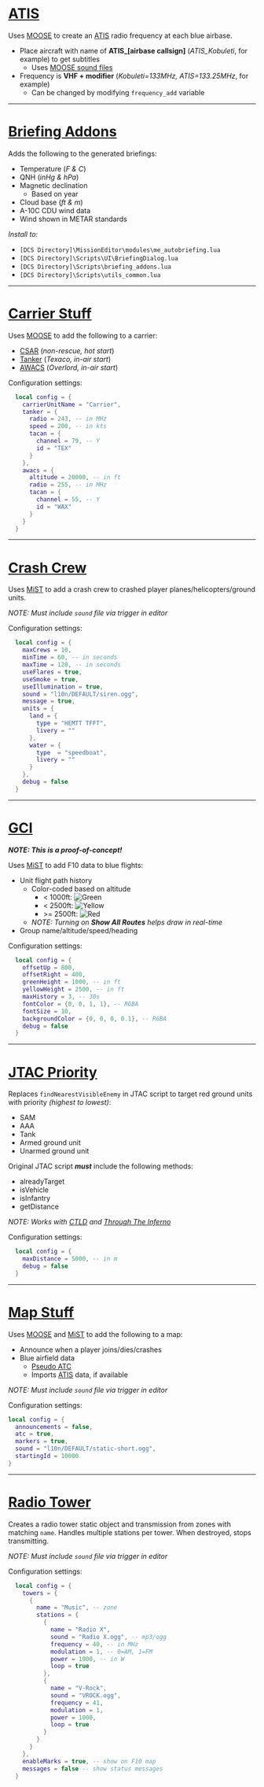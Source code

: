 # [ATIS](ATIS.lua)
Uses [MOOSE](https://github.com/FlightControl-Master/MOOSE/releases) to create an [ATIS](https://flightcontrol-master.github.io/MOOSE_DOCS/Documentation/Ops.Atis.html) radio frequency at each blue airbase.
- Place aircraft with name of **ATIS_[airbase callsign]** (*ATIS_Kobuleti*, for example) to get subtitles
  - Uses [MOOSE sound files](https://github.com/FlightControl-Master/MOOSE_SOUND/releases)
- Frequency is **VHF + modifier** (*Kobuleti=133MHz, ATIS=133.25MHz*, for example)
  - Can be changed by modifying `frequency_add` variable

---

# [Briefing Addons](https://github.com/chump29/DCS_Mod/tree/master/Briefing%20Addons)
Adds the following to the generated briefings:
- Temperature (*F & C*)
- QNH (*inHg & hPa*)
- Magnetic declination
  - Based on year
- Cloud base (*ft & m*)
- A-10C CDU wind data
- Wind shown in METAR standards

*Install to:*
- `[DCS Directory]\MissionEditor\modules\me_autobriefing.lua`
- `[DCS Directory]\Scripts\UI\BriefingDialog.lua`
- `[DCS Directory]\Scripts\briefing_addons.lua`
- `[DCS Directory]\Scripts\utils_common.lua`

---

# [Carrier Stuff](Carrier_Stuff.lua)
Uses [MOOSE](https://github.com/FlightControl-Master/MOOSE/releases) to add the following to a carrier:
- [CSAR](https://flightcontrol-master.github.io/MOOSE_DOCS/Documentation/Ops.RescueHelo.html) (*non-rescue, hot start*)
- [Tanker](https://flightcontrol-master.github.io/MOOSE_DOCS/Documentation/Ops.RecoveryTanker.html) (*Texaco, in-air start*)
- [AWACS](https://flightcontrol-master.github.io/MOOSE_DOCS/Documentation/Ops.RecoveryTanker.html) (*Overlord, in-air start*)

Configuration settings:
```lua
  local config = {
    carrierUnitName = "Carrier",
    tanker = {
      radio = 243, -- in MHz
      speed = 200, -- in kts
      tacan = {
        channel = 79, -- Y
        id = "TEX"
      }
    },
    awacs = {
      altitude = 20000, -- in ft
      radio = 255, -- in MHz
      tacan = {
        channel = 55, -- Y
        id = "WAX"
      }
    }
  }
```

---

# [Crash Crew](Crash_Crew.lua)
Uses [MiST](https://github.com/mrSkortch/MissionScriptingTools/releases) to add a crash crew to crashed player planes/helicopters/ground units.

*NOTE: Must include `sound` file via trigger in editor*

Configuration settings:
```lua
  local config = {
    maxCrews = 10,
    minTime = 60, -- in seconds
    maxTime = 120, -- in seconds
    useFlares = true,
    useSmoke = true,
    useIllumination = true,
    sound = "l10n/DEFAULT/siren.ogg",
    message = true,
    units = {
      land = {
        type = "HEMTT TFFT",
        livery = ""
      },
      water = {
        type  = "speedboat",
        livery = ""
      }
    },
    debug = false
  }
```

---

# [GCI](GCI.lua)
***NOTE: This is a proof-of-concept!***

Uses [MiST](https://github.com/mrSkortch/MissionScriptingTools/releases) to add F10 data to blue flights:
- Unit flight path history
  - Color-coded based on altitude
    - < 1000ft: ![Green](https://via.placeholder.com/15/00ff00/00ff00.png)
    - < 2500ft: ![Yellow](https://via.placeholder.com/15/ffff00/ffff00.png)
    - \>= 2500ft: ![Red](https://via.placeholder.com/15/ff0000/ff0000.png)
  - *NOTE: Turning on **Show All Routes** helps draw in real-time*
- Group name/altitude/speed/heading

Configuration settings:
```lua
  local config = {
    offsetUp = 800,
    offsetRight = 400,
    greenHeight = 1000, -- in ft
    yellowHeight = 2500, -- in ft
    maxHistory = 3, -- 30s
    fontColor = {0, 0, 1, 1}, -- RGBA
    fontSize = 10,
    backgroundColor = {0, 0, 0, 0.1}, -- RGBA
    debug = false
  }
```

---

# [JTAC Priority](JTAC_Priority.lua)
Replaces `findNearestVisibleEnemy` in JTAC script to target red ground units with priority *(highest to lowest)*:
- SAM
- AAA
- Tank
- Armed ground unit
- Unarmed ground unit

Original JTAC script ***must*** include the following methods:
- alreadyTarget
- isVehicle
- isInfantry
- getDistance

*NOTE: Works with [CTLD](https://github.com/ciribob/DCS-CTLD) and [Through The Inferno](https://throughtheinferno.com/single-player-missions/)*

Configuration settings:
```lua
  local config = {
    maxDistance = 5000, -- in m
    debug = false
  }
```

---

# [Map Stuff](Map_Stuff.lua)
Uses [MOOSE](https://github.com/FlightControl-Master/MOOSE/releases) and [MiST](https://github.com/mrSkortch/MissionScriptingTools/releases) to add the following to a map:
- Announce when a player joins/dies/crashes
- Blue airfield data
  - [Pseudo ATC](https://flightcontrol-master.github.io/MOOSE_DOCS/Documentation/Functional.PseudoATC.html)
  - Imports [ATIS](ATIS.lua) data, if available

*NOTE: Must include `sound` file via trigger in editor*

Configuration settings:
```lua
local config = {
  announcements = false,
  atc = true,
  markers = true,
  sound = "l10n/DEFAULT/static-short.ogg",
  startingId = 10000
}
```

---

# [Radio Tower](Radio_Tower.lua)
Creates a radio tower static object and transmission from zones with matching `name`. Handles multiple stations per tower. When destroyed, stops transmitting.

*NOTE: Must include `sound` file via trigger in editor*

Configuration settings:
```lua
  local config = {
    towers = {
      {
        name = "Music", -- zone
        stations = {
          {
            name = "Radio X",
            sound = "Radio X.ogg", -- mp3/ogg
            frequency = 40, -- in MHz
            modulation = 1, -- 0=AM, 1=FM
            power = 1000, -- in W
            loop = true
          },
          {
            name = "V-Rock",
            sound = "VROCK.ogg",
            frequency = 41,
            modulation = 1,
            power = 1000,
            loop = true
          }
        }
      }
    },
    enableMarks = true, -- show on F10 map
    messages = false -- show status messages
  }
```
